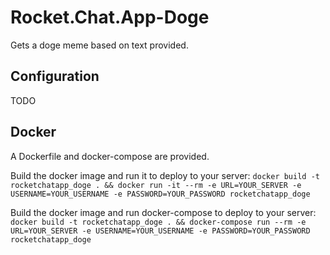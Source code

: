 # Rocket.Chat.App-Doge

Gets a doge meme based on text provided.

## Configuration

TODO

## Docker
A Dockerfile and docker-compose are provided.

Build the docker image and run it to deploy to your server:
`docker build -t rocketchatapp_doge . && docker run -it --rm -e URL=YOUR_SERVER -e USERNAME=YOUR_USERNAME -e PASSWORD=YOUR_PASSWORD rocketchatapp_doge`

Build the docker image and run docker-compose to deploy to your server:
`docker build -t rocketchatapp_doge . && docker-compose run --rm -e URL=YOUR_SERVER -e USERNAME=YOUR_USERNAME -e PASSWORD=YOUR_PASSWORD rocketchatapp_doge`